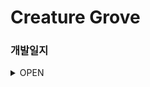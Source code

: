 Creature Grove
==============
### 개발일지

<details>
<summary>OPEN</summary>
  
 5월  
|Duration|Goal|Status(☐☑)|
|:---|:---|:---:|
|5월 1주|플레이어 이동 및 기본 스킬, 무기종류 구현|☐|
|&nbsp;&nbsp;&nbsp;&nbsp;〃|저장기능 구현|☐|
|5월 2주|타입, 무기별 하위 몬스터, AI, 특성 구현|☐|
|5월 3주|보스 몬스터, AI 구현|☐|
|5월 4주|마을원 구현(몬스터잡으면 일정 확률로 마을원 변경<몬스터==마을원> \n or 필드 랜덤 소환, <몬스터!=마을원>)|☐|
|6월 1주|애니메이션|☐|
|6월 2주|Scene구성|☐|
|&nbsp;&nbsp;&nbsp;&nbsp;〃|맵(마을 + 필드<파밍지> / 보스) 구현|☐|
|6월 3주|자원에 따른 아이템 제작 기능 구현 + (?)상점|☐|
|6월 4주|건축물(생성 및 업그레이드 기능) + 마을회관 "시장모드" 구현|☐|
|7월 1주|캐릭터 생성창 구현|☐|
|&nbsp;&nbsp;&nbsp;&nbsp;〃|엔딩 or 업적 구현|☐|
|7월 2주|몬스터 웨이브 구현|☐|
|||[]|





</details>
